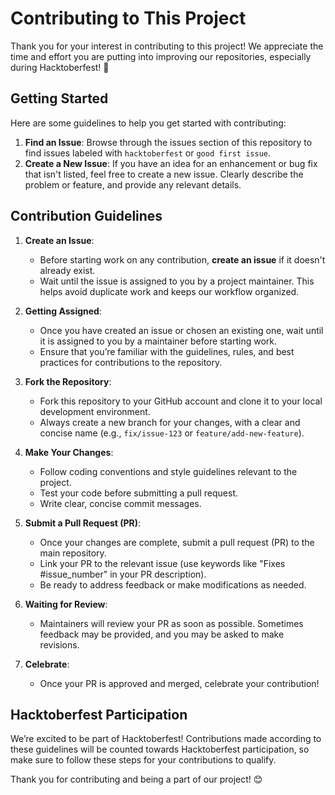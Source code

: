 # Contributing to This Project

Thank you for your interest in contributing to this project! We appreciate the time and effort you are putting into improving our repositories, especially during Hacktoberfest! 🎉

## Getting Started

Here are some guidelines to help you get started with contributing:

1. **Find an Issue**: Browse through the issues section of this repository to find issues labeled with `hacktoberfest` or `good first issue`.
2. **Create a New Issue**: If you have an idea for an enhancement or bug fix that isn't listed, feel free to create a new issue. Clearly describe the problem or feature, and provide any relevant details.

## Contribution Guidelines

1. **Create an Issue**:
   - Before starting work on any contribution, **create an issue** if it doesn't already exist.
   - Wait until the issue is assigned to you by a project maintainer. This helps avoid duplicate work and keeps our workflow organized.
   
2. **Getting Assigned**:
   - Once you have created an issue or chosen an existing one, wait until it is assigned to you by a maintainer before starting work.
   - Ensure that you’re familiar with the guidelines, rules, and best practices for contributions to the repository.

3. **Fork the Repository**:
   - Fork this repository to your GitHub account and clone it to your local development environment.
   - Always create a new branch for your changes, with a clear and concise name (e.g., `fix/issue-123` or `feature/add-new-feature`).

4. **Make Your Changes**:
   - Follow coding conventions and style guidelines relevant to the project.
   - Test your code before submitting a pull request.
   - Write clear, concise commit messages.

5. **Submit a Pull Request (PR)**:
   - Once your changes are complete, submit a pull request (PR) to the main repository.
   - Link your PR to the relevant issue (use keywords like "Fixes #issue_number" in your PR description).
   - Be ready to address feedback or make modifications as needed.

6. **Waiting for Review**:
   - Maintainers will review your PR as soon as possible. Sometimes feedback may be provided, and you may be asked to make revisions.

7. **Celebrate**:
   - Once your PR is approved and merged, celebrate your contribution!

## Hacktoberfest Participation

We’re excited to be part of Hacktoberfest! Contributions made according to these guidelines will be counted towards Hacktoberfest participation, so make sure to follow these steps for your contributions to qualify.

Thank you for contributing and being a part of our project! 😊
